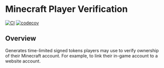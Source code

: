 # Minecraft Player Verification
[![CI](https://github.com/TheShireMinecraft/minecraft-player-verification/actions/workflows/_ci_master_build_and_test.yml/badge.svg?branch=master)](https://github.com/TheShireMinecraft/minecraft-player-verification/actions/workflows/_ci_master_build_and_test.yml)
[![codecov](https://codecov.io/gh/TheShireMinecraft/minecraft-player-verification/branch/master/graph/badge.svg?token=T18NMVNX5L)](https://codecov.io/gh/TheShireMinecraft/minecraft-player-verification)

## Overview
Generates time-limited signed tokens players may use to verify ownership of their Minecraft account. For example, to link their in-game account to a website account.
